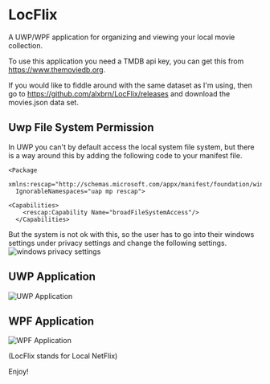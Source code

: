 # LocFlix
A UWP/WPF application for organizing and viewing your local movie collection.

To use this application you need a TMDB api key, you can get this from https://www.themoviedb.org.

If you would like to fiddle around with the same dataset as I'm using, then go to https://github.com/alxbrn/LocFlix/releases and download the movies.json data set.

## Uwp File System Permission
In UWP you can't by default access the local system file system, but there is a way around this by adding the following code to your manifest file.

```
<Package
  xmlns:rescap="http://schemas.microsoft.com/appx/manifest/foundation/windows10/restrictedcapabilities"
  IgnorableNamespaces="uap mp rescap">

<Capabilities>
    <rescap:Capability Name="broadFileSystemAccess"/>
  </Capabilities>
```

But the system is not ok with this, so the user has to go into their windows settings under privacy settings and change the following settings.
![windows privacy settings](https://i.gyazo.com/05d60dbf784edebf8c710e826b3a81bc.png)

## UWP Application
![UWP Application](https://i.imgur.com/KHAyjc4.jpg)

## WPF Application
![WPF Application](https://i.imgur.com/KLMSbcF.png)

(LocFlix stands for Local NetFlix)

Enjoy!
